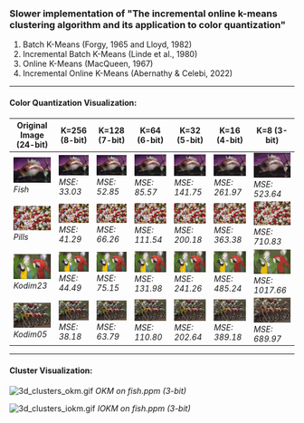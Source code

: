 ### Slower implementation of "The incremental online k-means clustering algorithm and its application to color quantization"

1) Batch K-Means (Forgy, 1965 and Lloyd, 1982)
2) Incremental Batch K-Means (Linde et al., 1980)
3) Online K-Means (MacQueen, 1967)
4) Incremental Online K-Means (Abernathy & Celebi, 2022)

---

#### Color Quantization Visualization:

| Original Image (24-bit)                     | K=256 (8-bit)                                          | K=128 (7-bit)                                       | K=64 (6-bit)                                       | K=32 (5-bit)                                        | K=16 (4-bit)                                        | K=8 (3-bit)                                        |
|---------------------------------------------|--------------------------------------------------------|-----------------------------------------------------|----------------------------------------------------|-----------------------------------------------------|-----------------------------------------------------|----------------------------------------------------|
| ![24-bit](out/fish_original.png) *Fish*     | ![8-bit](out/fish_iokm_256K_image.png) *MSE: 33.03*    | ![7-bit](out/fish_iokm_128K_image.png) *MSE: 52.85* | ![6-bit](out/fish_iokm_64K_image.png) *MSE: 85.57* | ![5-bit](out/fish_iokm_32K_image.png) *MSE: 141.75* | ![4-bit](out/fish_iokm_16K_image.png) *MSE: 261.97* | ![3-bit](out/fish_iokm_8K_image.png) *MSE: 523.64* |
| ![24-bit](out/pills_original.png) *Pills*    | ![8-bit](out/pills_iokm_256K_image.png) *MSE: 41.29*   | ![7-bit](out/pills_iokm_128K_image.png) *MSE: 66.26* | ![6-bit](out/pills_iokm_64K_image.png) *MSE: 111.54* | ![5-bit](out/pills_iokm_32K_image.png) *MSE: 200.18* | ![4-bit](out/pills_iokm_16K_image.png) *MSE: 363.38* | ![3-bit](out/pills_iokm_8K_image.png) *MSE: 710.83* |
| ![24-bit](out/kodim23_original.png) *Kodim23* | ![8-bit](out/kodim23_iokm_256K_image.png) *MSE: 44.49* | ![7-bit](out/kodim23_iokm_128K_image.png) *MSE: 75.15* | ![6-bit](out/kodim23_iokm_64K_image.png) *MSE: 131.98* | ![5-bit](out/kodim23_iokm_32K_image.png) *MSE: 241.26* | ![4-bit](out/kodim23_iokm_16K_image.png) *MSE: 485.24* | ![3-bit](out/kodim23_iokm_8K_image.png) *MSE: 1017.66* |
| ![24-bit](out/kodim05_original.png) *Kodim05* | ![8-bit](out/kodim05_iokm_256K_image.png) *MSE: 38.18* | ![7-bit](out/kodim05_iokm_128K_image.png) *MSE: 63.79* | ![6-bit](out/kodim05_iokm_64K_image.png) *MSE: 110.80* | ![5-bit](out/kodim05_iokm_32K_image.png) *MSE: 202.64* | ![4-bit](out/kodim05_iokm_16K_image.png) *MSE: 389.18* | ![3-bit](out/kodim05_iokm_8K_image.png) *MSE: 689.97* |

---

#### Cluster Visualization:

![3d_clusters_okm.gif](3d_clusters_okm.gif)
*OKM on fish.ppm (3-bit)*

![3d_clusters_iokm.gif](3d_clusters_iokm.gif)
*IOKM on fish.ppm (3-bit)*
